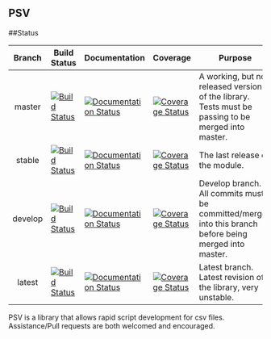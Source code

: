 PSV
----

##Status

|  Branch | Build Status                                                                                                 | Documentation                                                                                                                              | Coverage                                                                                                                                               | Purpose                                                                                                |
|:-------:|--------------------------------------------------------------------------------------------------------------|--------------------------------------------------------------------------------------------------------------------------------------------|--------------------------------------------------------------------------------------------------------------------------------------------------------|--------------------------------------------------------------------------------------------------------|
| master  | [![Build Status](https://travis-ci.org/Dolphman/PSV.svg?branch=master)](https://travis-ci.org/Dolphman/PSV)  | [![Documentation Status](https://readthedocs.org/projects/psv/badge/?version=master)](http://psv.readthedocs.io/en/latest/?badge=master)   | [![Coverage Status](https://coveralls.io/repos/github/Dolphman/PSV/badge.svg?branch=master)](https://coveralls.io/github/Dolphman/PSV?branch=master)   | A working, but not released version of the library. Tests must be passing to be merged into master.    |
| stable  | [![Build Status](https://travis-ci.org/Dolphman/PSV.svg?branch=stable)](https://travis-ci.org/Dolphman/PSV)  | [![Documentation Status](https://readthedocs.org/projects/psv/badge/?version=stable)](http://psv.readthedocs.io/en/latest/?badge=stable)   | [![Coverage Status](https://coveralls.io/repos/github/Dolphman/PSV/badge.svg?branch=stable)](https://coveralls.io/github/Dolphman/PSV?branch=stable)   | The last release of the module.                                                                        |
| develop | [![Build Status](https://travis-ci.org/Dolphman/PSV.svg?branch=develop)](https://travis-ci.org/Dolphman/PSV) | [![Documentation Status](https://readthedocs.org/projects/psv/badge/?version=develop)](http://psv.readthedocs.io/en/latest/?badge=develop) | [![Coverage Status](https://coveralls.io/repos/github/Dolphman/PSV/badge.svg?branch=develop)](https://coveralls.io/github/Dolphman/PSV?branch=develop) | Develop branch. All commits must be committed/merged into this branch before being merged into master. |
| latest | [![Build Status](https://travis-ci.org/Dolphman/PSV.svg?branch=latest)](https://travis-ci.org/Dolphman/PSV) | [![Documentation Status](https://readthedocs.org/projects/psv/badge/?version=latest)](http://psv.readthedocs.io/en/latest/?badge=latest) | [![Coverage Status](https://coveralls.io/repos/github/Dolphman/PSV/badge.svg?branch=latest)](https://coveralls.io/github/Dolphman/PSV?branch=latest) | Latest branch. Latest revision of the library, very unstable. |

PSV is a library that allows rapid script development for csv files. Assistance/Pull requests are both welcomed and encouraged.
